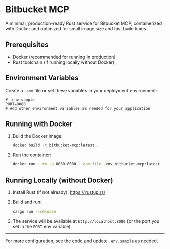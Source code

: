 # Bitbucket MCP

A minimal, production-ready Rust service for Bitbucket MCP, containerized with Docker and optimized for small image size and fast build times.

## Prerequisites
- Docker (recommended for running in production)
- Rust toolchain (if running locally without Docker)

## Environment Variables
Create a `.env` file or set these variables in your deployment environment:

```
# .env.sample
PORT=8080
# Add other environment variables as needed for your application
```

## Running with Docker

1. Build the Docker image:
   ```sh
   docker build -t bitbucket-mcp:latest .
   ```

2. Run the container:
   ```sh
   docker run --rm -p 8080:8080 --env-file .env bitbucket-mcp:latest
   ```

## Running Locally (without Docker)

1. Install Rust (if not already):
   https://rustup.rs/

2. Build and run:
   ```sh
   cargo run --release
   ```

3. The service will be available at `http://localhost:8080` (or the port you set in the `PORT` env variable).

---

For more configuration, see the code and update `.env.sample` as needed.
